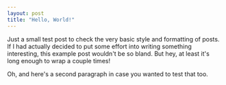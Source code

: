 ```yaml
---
layout: post
title: "Hello, World!"
---
```


Just a small test post to check the very basic style and formatting of posts. If I had actually decided to put some effort into writing something interesting, this example post wouldn't be so bland. But hey, at least it's long enough to wrap a couple times!

Oh, and here's a second paragraph in case you wanted to test that too.
